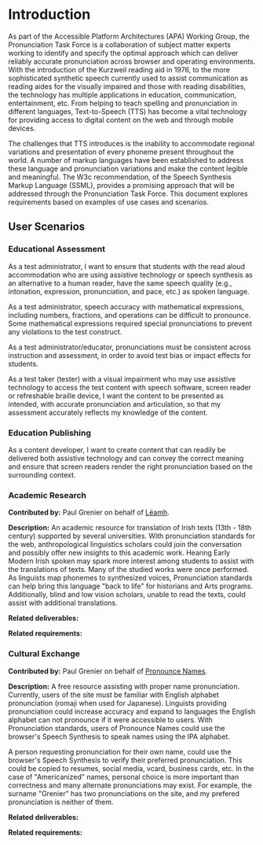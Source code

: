 # Introduction

As part of the Accessible Platform Architectures (APA) Working Group, the Pronunciation Task Force is a collaboration of subject matter experts working to identify and specify the optimal approach which can deliver reliably accurate pronunciation across browser and operating environments. With the introduction of the Kurzweil reading aid in 1976, to the more sophisticated synthetic speech currently used to assist communication as reading aides for the visually impaired and those with reading disabilities, the technology has multiple applications in education, communication, entertainment, etc. From helping to teach spelling and pronunciation in different languages, Text-to-Speech (TTS) has become a vital technology for providing access to digital content on the web and through mobile devices.

The challenges that TTS introduces is the inability to accommodate regional variations and presentation of every phoneme present throughout the world. A number of markup languages have been established to address these language and pronunciation variations and make the content legible and meaningful.  The W3c recommendation, of the Speech Synthesis Markup Language (SSML), provides a promising approach that will be addressed through the Pronunciation Task Force. This document explores requirements based on examples of use cases and scenarios.

## User Scenarios

### Educational Assessment

As a test administrator, I want to ensure that students with the read aloud accommodation who are using assistive technology or speech synthesis as an alternative to a human reader, have the same speech quality (e.g., intonation, expression, pronunciation, and pace, etc.) as spoken language.

As a test administrator, speech accuracy with mathematical expressions, including numbers, fractions, and operations can be difficult to pronounce. Some mathematical expressions required special pronunciations to prevent any violations to the test construct.

As a test administrator/educator, pronunciations must be consistent across instruction and assessment, in order to avoid test bias or impact effects for students.

As a test taker (tester) with a visual impairment who may use assistive technology to access the test content with speech software, screen reader or refreshable braille device, I want the content to be presented as intended, with accurate pronunciation and articulation, so that my assessment accurately reflects my knowledge of the content.

### Education Publishing

As a content developer, I want to create content that can readily be delivered both assistive technology and can convey the correct meaning and ensure that screen readers render the right pronunciation based on the surrounding context.

### Academic Research

**Contributed by:** Paul Grenier on behalf of [Léamh](https://léamh.org/).

**Description:** An academic resource for translation of Irish texts (13th - 18th century) supported by several universities. With pronunciation standards for the web, anthropological linguistics scholars could join the conversation and possibly offer new insights to this academic work. Hearing Early Modern Irish spoken may spark more interest among students to assist with the translations of texts. Many of the studied works were once performed. As linguists map phonemes to synthesized voices, Pronunciation standards can help bring this language "back to life" for historians and Arts programs. Additionally, blind and low vision scholars, unable to read the texts, could assist with additional translations.

**Related deliverables:**

**Related requirements:**

### Cultural Exchange

**Contributed by:** Paul Grenier on behalf of [Pronounce Names](https://www.pronouncenames.com/).

**Description:** A free resource assisting with proper name pronunciation. Currently, users of the site must be familiar with English alphabet pronunciation (romaji when used for Japanese). Linguists providing pronunciation could increase accuracy and expand to languages the English alphabet can not pronounce if it were accessible to users. With Pronunciation standards, users of Pronounce Names could use the browser's Speech Synthesis to speak names using the IPA alphabet.

A person requesting pronunciation for their own name, could use the browser's Speech Synthesis to verify their preferred pronunciation. This could be copied to resumes, social media, vcard, business cards, etc. In the case of "Americanized" names, personal choice is more important than correctness and many alternate pronunciations may exist. For example, the surname "Grenier" has two pronunciations on the site, and my prefered pronunciation is neither of them.

**Related deliverables:**

**Related requirements:**